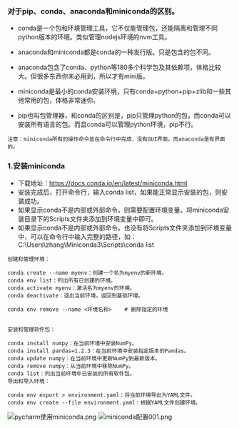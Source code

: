 ### 对于pip、conda、anaconda和miniconda的区别。
- conda是一个包和环境管理工具，它不仅能管理包，还能隔离和管理不同python版本的环境。类似管理nodejs环境的nvm工具。

- anaconda和miniconda都是conda的一种发行版。只是包含的包不同。

- anaconda包含了conda、python等180多个科学包及其依赖项，体格比较大。但很多东西你未必用到，所以才有mini版。

- miniconda是最小的conda安装环境，只有conda+python+pip+zlib和一些其他常用的包，体格非常迷你。

- pip也叫包管理器，和conda的区别是，pip只管理python的包，而conda可以安装所有语言的包。而且conda可以管理python环境，pip不行。

`注意：miniconda所有的操作命令皆在命令行中完成，没有GUI界面。而anaconda是有界面的。`

### 1.安装miniconda
- 下载地址：https://docs.conda.io/en/latest/miniconda.html 
- 安装完成后，打开命令行，输入conda list，如果能正常显示安装的包，则安装成功。
- 如果显示conda不是内部或外部命令，则需要配置环境变量。将miniconda安装目录下的Scripts文件夹添加到环境变量中即可。
- 如果显示conda不是内部或外部命令，也没有将Scripts文件夹添加到环境变量中，可以在命令行中输入完整的路径，如：C:\Users\zhang\Miniconda3\Scripts\conda list


```
创建和管理环境：

conda create --name myenv：创建一个名为myenv的新环境。
conda env list：列出所有已创建的环境。
conda activate myenv：激活名为myenv的环境。
conda deactivate：退出当前环境，返回到基础环境。

conda env remove --name <环境名称>    # 删除指定的环境


安装和管理软件包：

conda install numpy：在当前环境中安装NumPy。
conda install pandas=1.2.3：在当前环境中安装指定版本的Pandas。
conda update numpy：在当前环境中更新NumPy到最新版本。
conda remove numpy：从当前环境中移除NumPy。
conda list：列出当前环境中已安装的所有软件包。
导出和导入环境：

conda env export > environment.yaml：将当前环境导出为YAML文件。
conda env create --file environment.yaml：根据YAML文件创建环境。
```
![pycharm使用miniconda.png](../10010-image/pycharm使用miniconda.png)
![miniconda配置001.png](../10010-image/miniconda配置001.png)

